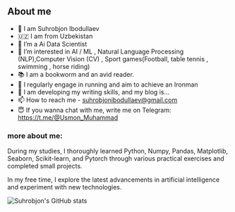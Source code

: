 ## About me

- 🙋 I am Suhrobjon Ibodullaev
- 🇺🇿 I am from Uzbekistan 
- 🌱 I’m a Ai Data Scientist
- 👀 I’m interested in AI / ML , Natural Language Processing (NLP),Computer Vision (CV) , Sport games(Football, table tennis , swimming , horse riding)
- 📚 I am a bookworm and an avid reader.
- 💞️ I regularly engage in running and aim to achieve an Ironman
- 📝 I am developing my writing skills, and my blog is...
- 📫 How to reach me - suhrobjonibodullaev@gmail.com
- 😇 If you wanna chat with me, write me on Telegram: https://t.me/@Usmon_Muhammad


### more about me:

During my studies, I thoroughly learned Python, Numpy, Pandas, Matplotlib, Seaborn, Scikit-learn, and Pytorch through various practical exercises and completed small projects.

In my free time, I explore the latest advancements in artificial intelligence and experiment with new technologies.

![Suhrobjon's GitHub stats](https://github-readme-stats.vercel.app/api?username=Philomath2020&show_icons=true&theme=radical)
